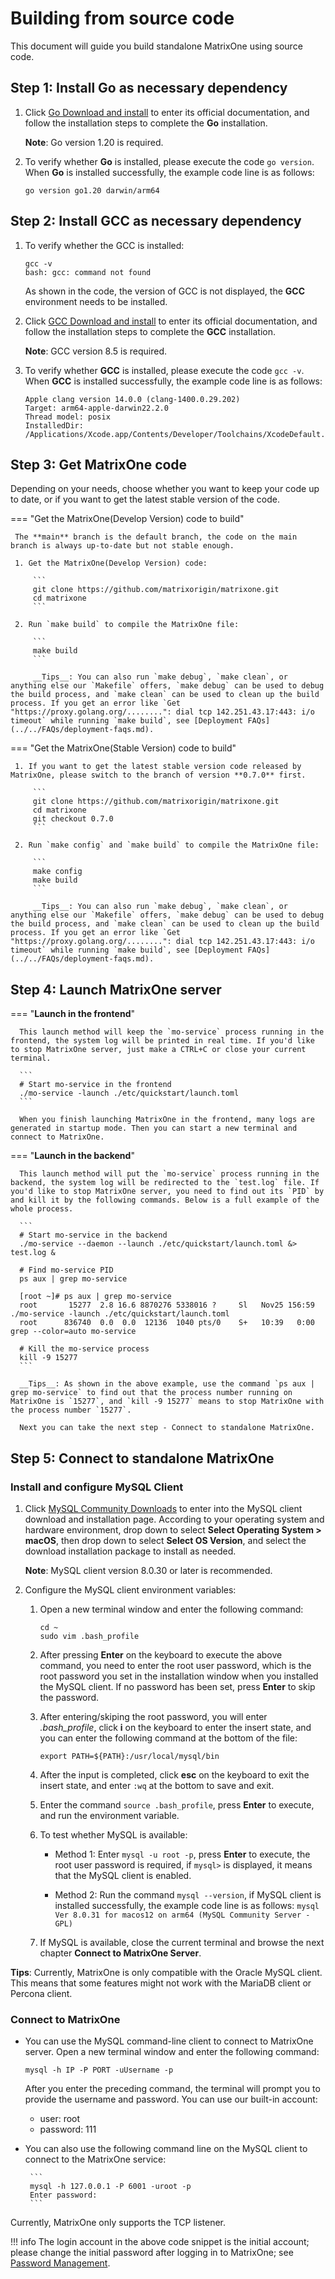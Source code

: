# **Building from source code**

This document will guide you build standalone MatrixOne using source code.

## Step 1: Install Go as necessary dependency

1. Click <a href="https://go.dev/doc/install" target="_blank">Go Download and install</a> to enter its official documentation, and follow the installation steps to complete the **Go** installation.

    __Note__: Go version 1.20 is required.

2. To verify whether **Go** is installed, please execute the code `go version`. When **Go** is installed successfully, the example code line is as follows:

    ```
    go version go1.20 darwin/arm64
    ```

## Step 2: Install GCC as necessary dependency

1. To verify whether the GCC is installed:

    ```
    gcc -v
    bash: gcc: command not found
    ```

    As shown in the code, the version of GCC is not displayed, the **GCC** environment needs to be installed.

2. Click <a href="https://gcc.gnu.org/install/" target="_blank">GCC Download and install</a> to enter its official documentation, and follow the installation steps to complete the **GCC** installation.

    __Note__: GCC version 8.5 is required.

3. To verify whether **GCC** is installed, please execute the code `gcc -v`. When **GCC** is installed successfully, the example code line is as follows:

    ```
    Apple clang version 14.0.0 (clang-1400.0.29.202)
    Target: arm64-apple-darwin22.2.0
    Thread model: posix
    InstalledDir: /Applications/Xcode.app/Contents/Developer/Toolchains/XcodeDefault.xctoolchain/usr/bin
    ```

## Step 3: Get MatrixOne code

Depending on your needs, choose whether you want to keep your code up to date, or if you want to get the latest stable version of the code.

=== "Get the MatrixOne(Develop Version) code to build"

     The **main** branch is the default branch, the code on the main branch is always up-to-date but not stable enough.

     1. Get the MatrixOne(Develop Version) code:

         ```
         git clone https://github.com/matrixorigin/matrixone.git
         cd matrixone
         ```

     2. Run `make build` to compile the MatrixOne file:

         ```
         make build
         ```

         __Tips__: You can also run `make debug`, `make clean`, or anything else our `Makefile` offers, `make debug` can be used to debug the build process, and `make clean` can be used to clean up the build process. If you get an error like `Get "https://proxy.golang.org/........": dial tcp 142.251.43.17:443: i/o timeout` while running `make build`, see [Deployment FAQs](../../FAQs/deployment-faqs.md).

=== "Get the MatrixOne(Stable Version) code to build"

     1. If you want to get the latest stable version code released by MatrixOne, please switch to the branch of version **0.7.0** first.

         ```
         git clone https://github.com/matrixorigin/matrixone.git
         cd matrixone         
         git checkout 0.7.0
         ```

     2. Run `make config` and `make build` to compile the MatrixOne file:

         ```
         make config
         make build
         ```

         __Tips__: You can also run `make debug`, `make clean`, or anything else our `Makefile` offers, `make debug` can be used to debug the build process, and `make clean` can be used to clean up the build process. If you get an error like `Get "https://proxy.golang.org/........": dial tcp 142.251.43.17:443: i/o timeout` while running `make build`, see [Deployment FAQs](../../FAQs/deployment-faqs.md).

## Step 4: Launch MatrixOne server

=== "**Launch in the frontend**"

      This launch method will keep the `mo-service` process running in the frontend, the system log will be printed in real time. If you'd like to stop MatrixOne server, just make a CTRL+C or close your current terminal.

      ```
      # Start mo-service in the frontend
      ./mo-service -launch ./etc/quickstart/launch.toml
      ```

      When you finish launching MatrixOne in the frontend, many logs are generated in startup mode. Then you can start a new terminal and connect to MatrixOne.

=== "**Launch in the backend**"

      This launch method will put the `mo-service` process running in the backend, the system log will be redirected to the `test.log` file. If you'd like to stop MatrixOne server, you need to find out its `PID` by and kill it by the following commands. Below is a full example of the whole process.

      ```
      # Start mo-service in the backend
      ./mo-service --daemon --launch ./etc/quickstart/launch.toml &> test.log &

      # Find mo-service PID
      ps aux | grep mo-service

      [root ~]# ps aux | grep mo-service
      root       15277  2.8 16.6 8870276 5338016 ?     Sl   Nov25 156:59 ./mo-service -launch ./etc/quickstart/launch.toml
      root      836740  0.0  0.0  12136  1040 pts/0    S+   10:39   0:00 grep --color=auto mo-service

      # Kill the mo-service process
      kill -9 15277
      ```

      __Tips__: As shown in the above example, use the command `ps aux | grep mo-service` to find out that the process number running on MatrixOne is `15277`, and `kill -9 15277` means to stop MatrixOne with the process number `15277`.

      Next you can take the next step - Connect to standalone MatrixOne.

## Step 5: Connect to standalone MatrixOne

### Install and configure MySQL Client

1. Click <a href="https://dev.mysql.com/downloads/mysql" target="_blank">MySQL Community Downloads</a> to enter into the MySQL client download and installation page. According to your operating system and hardware environment, drop down to select **Select Operating System > macOS**, then drop down to select **Select OS Version**, and select the download installation package to install as needed.

    __Note__: MySQL client version 8.0.30 or later is recommended.

2. Configure the MySQL client environment variables:

     1. Open a new terminal window and enter the following command:

         ```
         cd ~
         sudo vim .bash_profile
         ```

     2. After pressing **Enter** on the keyboard to execute the above command, you need to enter the root user password, which is the root password you set in the installation window when you installed the MySQL client. If no password has been set, press **Enter** to skip the password.

     3. After entering/skiping the root password, you will enter *.bash_profile*, click **i** on the keyboard to enter the insert state, and you can enter the following command at the bottom of the file:

        ```
        export PATH=${PATH}:/usr/local/mysql/bin
        ```

     4. After the input is completed, click **esc** on the keyboard to exit the insert state, and enter `:wq` at the bottom to save and exit.

     5. Enter the command `source .bash_profile`, press **Enter** to execute, and run the environment variable.

     6. To test whether MySQL is available:

         - Method 1: Enter `mysql -u root -p`, press **Enter** to execute, the root user password is required, if `mysql>` is displayed, it means that the MySQL client is enabled.

         - Method 2: Run the command `mysql --version`, if MySQL client is installed successfully, the example code line is as follows: `mysql  Ver 8.0.31 for macos12 on arm64 (MySQL Community Server - GPL)`

     7. If MySQL is available, close the current terminal and browse the next chapter **Connect to MatrixOne Server**.

__Tips__: Currently, MatrixOne is only compatible with the Oracle MySQL client. This means that some features might not work with the MariaDB client or Percona client.

### Connect to MatrixOne

- You can use the MySQL command-line client to connect to MatrixOne server. Open a new terminal window and enter the following command:

    ```
    mysql -h IP -P PORT -uUsername -p
    ```

    After you enter the preceding command, the terminal will prompt you to provide the username and password. You can use our built-in account:

    + user: root
    + password: 111

- You can also use the following command line on the MySQL client to connect to the MatrixOne service:

       ```
       mysql -h 127.0.0.1 -P 6001 -uroot -p
       Enter password:
       ```

Currently, MatrixOne only supports the TCP listener.

!!! info
    The login account in the above code snippet is the initial account; please change the initial password after logging in to MatrixOne; see [Password Management](../../Security/password-mgmt.md).
